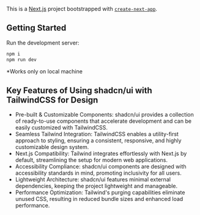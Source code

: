 This is a [Next.js](https://nextjs.org) project bootstrapped with [`create-next-app`](https://nextjs.org/docs/app/api-reference/cli/create-next-app).

## Getting Started

Run the development server:

```bash
npm i
npm run dev
```

*Works only on local machine 

## Key Features of Using shadcn/ui with TailwindCSS for Design
- Pre-built & Customizable Components: shadcn/ui provides a collection of ready-to-use components that accelerate development and can be easily customized with TailwindCSS.
- Seamless Tailwind Integration: TailwindCSS enables a utility-first approach to styling, ensuring a consistent, responsive, and highly customizable design system.
- Next.js Compatibility: Tailwind integrates effortlessly with Next.js by default, streamlining the setup for modern web applications.
- Accessibility Compliance: shadcn/ui components are designed with accessibility standards in mind, promoting inclusivity for all users.
- Lightweight Architecture: shadcn/ui features minimal external dependencies, keeping the project lightweight and manageable.
- Performance Optimization: Tailwind's purging capabilities eliminate unused CSS, resulting in reduced bundle sizes and enhanced load performance.

